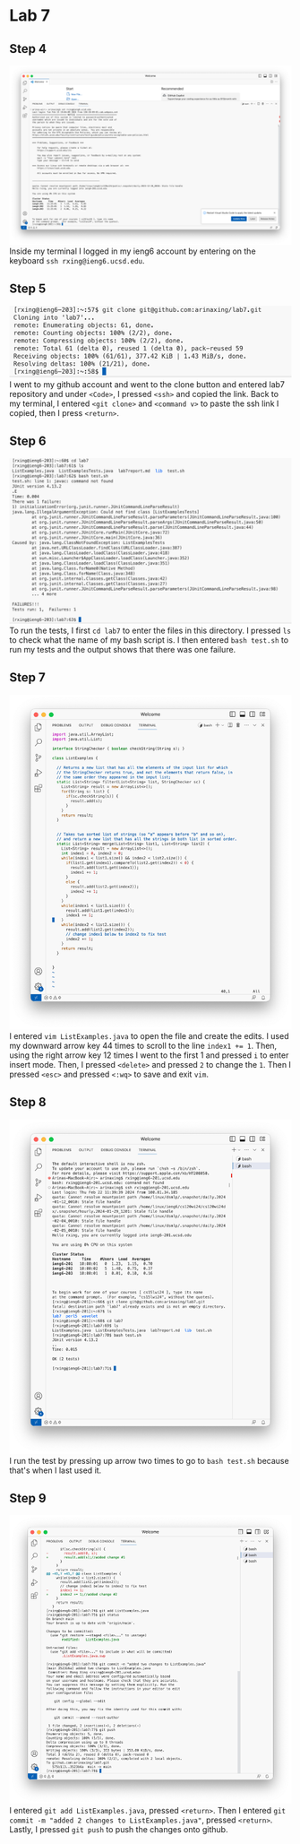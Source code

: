 # Lab 7 
## Step 4

![step4](step4.png)
Inside my terminal I logged in my ieng6 account by entering on the keyboard ```ssh rxing@ieng6.ucsd.edu```.

## Step 5

![step5](step5.png)
I went to my github account and went to the clone button and entered lab7 repository and under ```<Code>```, I pressed ```<ssh>``` and copied the link. Back to my terminal, I entered ```<git clone>``` and ```<command v>``` to paste the ssh link I copied, then I press ```<return>```.

## Step 6

![step6](step6.png)
To run the tests, I first ```cd lab7``` to enter the files in this directory. I pressed ```ls``` to check what the name of my bash script is. I then entered ```bash test.sh``` to run my tests and the output shows that there was one failure. 

## Step 7

![step7b](step7B.png)
I entered ```vim ListExamples.java``` to open the file and create the edits. I used my downward arrow key 44 times to scroll to the line ```index1 += 1```. Then, using the right arrow key 12 times I went to the first 1 and pressed ```i``` to enter insert mode. Then, I pressed ```<delete>``` and pressed ```2``` to change the ```1```. Then I pressed ```<esc>``` and pressed ```<:wq>``` to save and exit ```vim```.

## Step 8

![step8](step8.png)
I run the test by pressing up arrow two times to go to ```bash test.sh``` because that's when I last used it. 

## Step 9

![step9](step9.png)
I entered ```git add ListExamples.java```, pressed ```<return>```. Then I entered ```git commit -m "added 2 changes to ListExamples.java"```, pressed ```<return>```. Lastly, I pressed ```git push``` to push the changes onto github. 
